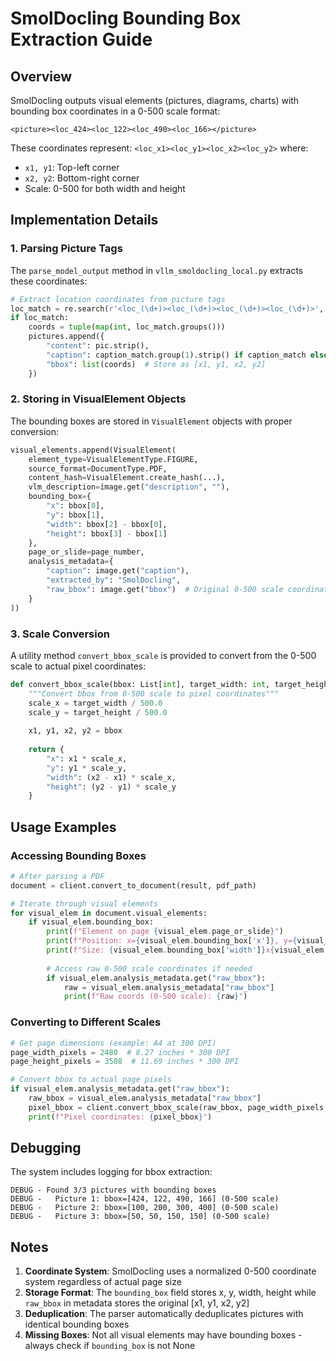 # SmolDocling Bounding Box Extraction Guide

## Overview

SmolDocling outputs visual elements (pictures, diagrams, charts) with bounding box coordinates in a 0-500 scale format:

```
<picture><loc_424><loc_122><loc_490><loc_166></picture>
```

These coordinates represent: `<loc_x1><loc_y1><loc_x2><loc_y2>` where:
- `x1, y1`: Top-left corner
- `x2, y2`: Bottom-right corner
- Scale: 0-500 for both width and height

## Implementation Details

### 1. Parsing Picture Tags

The `parse_model_output` method in `vllm_smoldocling_local.py` extracts these coordinates:

```python
# Extract location coordinates from picture tags
loc_match = re.search(r'<loc_(\d+)><loc_(\d+)><loc_(\d+)><loc_(\d+)>', pic)
if loc_match:
    coords = tuple(map(int, loc_match.groups()))
    pictures.append({
        "content": pic.strip(),
        "caption": caption_match.group(1).strip() if caption_match else "",
        "bbox": list(coords)  # Store as [x1, y1, x2, y2]
    })
```

### 2. Storing in VisualElement Objects

The bounding boxes are stored in `VisualElement` objects with proper conversion:

```python
visual_elements.append(VisualElement(
    element_type=VisualElementType.FIGURE,
    source_format=DocumentType.PDF,
    content_hash=VisualElement.create_hash(...),
    vlm_description=image.get("description", ""),
    bounding_box={
        "x": bbox[0], 
        "y": bbox[1], 
        "width": bbox[2] - bbox[0], 
        "height": bbox[3] - bbox[1]
    },
    page_or_slide=page_number,
    analysis_metadata={
        "caption": image.get("caption"),
        "extracted_by": "SmolDocling",
        "raw_bbox": image.get("bbox")  # Original 0-500 scale coordinates
    }
))
```

### 3. Scale Conversion

A utility method `convert_bbox_scale` is provided to convert from the 0-500 scale to actual pixel coordinates:

```python
def convert_bbox_scale(bbox: List[int], target_width: int, target_height: int) -> Dict[str, float]:
    """Convert bbox from 0-500 scale to pixel coordinates"""
    scale_x = target_width / 500.0
    scale_y = target_height / 500.0
    
    x1, y1, x2, y2 = bbox
    
    return {
        "x": x1 * scale_x,
        "y": y1 * scale_y,
        "width": (x2 - x1) * scale_x,
        "height": (y2 - y1) * scale_y
    }
```

## Usage Examples

### Accessing Bounding Boxes

```python
# After parsing a PDF
document = client.convert_to_document(result, pdf_path)

# Iterate through visual elements
for visual_elem in document.visual_elements:
    if visual_elem.bounding_box:
        print(f"Element on page {visual_elem.page_or_slide}")
        print(f"Position: x={visual_elem.bounding_box['x']}, y={visual_elem.bounding_box['y']}")
        print(f"Size: {visual_elem.bounding_box['width']}x{visual_elem.bounding_box['height']}")
        
        # Access raw 0-500 scale coordinates if needed
        if visual_elem.analysis_metadata.get("raw_bbox"):
            raw = visual_elem.analysis_metadata["raw_bbox"]
            print(f"Raw coords (0-500 scale): {raw}")
```

### Converting to Different Scales

```python
# Get page dimensions (example: A4 at 300 DPI)
page_width_pixels = 2480  # 8.27 inches * 300 DPI
page_height_pixels = 3508  # 11.69 inches * 300 DPI

# Convert bbox to actual page pixels
if visual_elem.analysis_metadata.get("raw_bbox"):
    raw_bbox = visual_elem.analysis_metadata["raw_bbox"]
    pixel_bbox = client.convert_bbox_scale(raw_bbox, page_width_pixels, page_height_pixels)
    print(f"Pixel coordinates: {pixel_bbox}")
```

## Debugging

The system includes logging for bbox extraction:

```
DEBUG - Found 3/3 pictures with bounding boxes
DEBUG -   Picture 1: bbox=[424, 122, 490, 166] (0-500 scale)
DEBUG -   Picture 2: bbox=[100, 200, 300, 400] (0-500 scale)
DEBUG -   Picture 3: bbox=[50, 50, 150, 150] (0-500 scale)
```

## Notes

1. **Coordinate System**: SmolDocling uses a normalized 0-500 coordinate system regardless of actual page size
2. **Storage Format**: The `bounding_box` field stores x, y, width, height while `raw_bbox` in metadata stores the original [x1, y1, x2, y2]
3. **Deduplication**: The parser automatically deduplicates pictures with identical bounding boxes
4. **Missing Boxes**: Not all visual elements may have bounding boxes - always check if `bounding_box` is not None